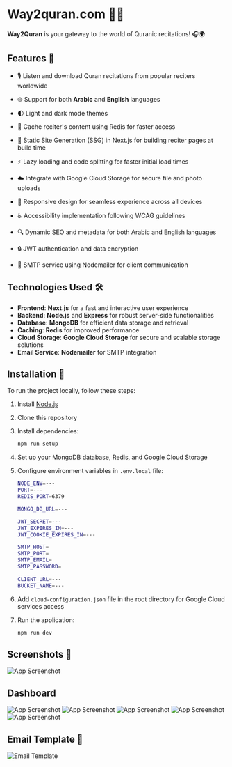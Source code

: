 # Way2quran.com 🕌📖

**Way2Quran** is your gateway to the world of Quranic recitations! 🎧🌍

## Features 🌟

- 🎙️ Listen and download Quran recitations from popular reciters worldwide
- 🌐 Support for both **Arabic** and **English** languages
- 🌓 Light and dark mode themes
- 💾 Cache reciter's content using Redis for faster access
- 🚀 Static Site Generation (SSG) in Next.js for building reciter pages at build time
- ⚡ Lazy loading and code splitting for faster initial load times
- ☁️ Integrate with Google Cloud Storage for secure file and photo uploads

- 📱 Responsive design for seamless experience across all devices
- ♿ Accessibility implementation following WCAG guidelines
- 🔍 Dynamic SEO and metadata for both Arabic and English languages
- 🔒 JWT authentication and data encryption
- 📧 SMTP service using Nodemailer for client communication

## Technologies Used 🛠️

- **Frontend**: **Next.js** for a fast and interactive user experience
- **Backend**: **Node.js** and **Express** for robust server-side functionalities
- **Database**: **MongoDB** for efficient data storage and retrieval
- **Caching**: **Redis** for improved performance
- **Cloud Storage**: **Google Cloud Storage** for secure and scalable storage solutions
- **Email Service**: **Nodemailer** for SMTP integration

## Installation 🚀

To run the project locally, follow these steps:

1. Install [Node.js](https://nodejs.org/en)
2. Clone this repository
3. Install dependencies:
   ```bash
   npm run setup
   ```
4. Set up your MongoDB database, Redis, and Google Cloud Storage
5. Configure environment variables in `.env.local` file:

   ```bash
   NODE_ENV=---
   PORT=---
   REDIS_PORT=6379

   MONGO_DB_URL=---

   JWT_SECRET=---
   JWT_EXPIRES_IN=---
   JWT_COOKIE_EXPIRES_IN=---

   SMTP_HOST=
   SMTP_PORT=
   SMTP_EMAIL=
   SMTP_PASSWORD=

   CLIENT_URL=---
   BUCKET_NAME=---
   ```

6. Add `cloud-configuration.json` file in the root directory for Google Cloud services access
7. Run the application:
   ```bash
   npm run dev
   ```

## Screenshots 📸

![App Screenshot](screenshots/screenshot_1.png)

## Dashboard

![App Screenshot](screenshots/1.png)
![App Screenshot](screenshots/2.png)
![App Screenshot](screenshots/3.png)
![App Screenshot](screenshots/4.png)
![App Screenshot](screenshots/5.png)

## Email Template 📧

![Email Template](screenshots/email-template.png)
